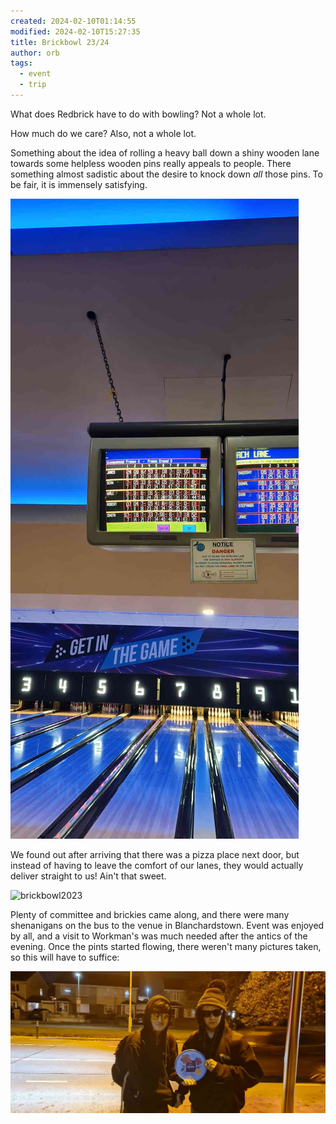 ```yaml
---
created: 2024-02-10T01:14:55
modified: 2024-02-10T15:27:35
title: Brickbowl 23/24
author: orb
tags:
  - event
  - trip
---
```

What does Redbrick have to do with bowling? Not a whole lot.

How much do we care? Also, not a whole lot.

Something about the idea of rolling a heavy ball down a shiny wooden lane towards some helpless wooden pins really appeals to people. There something almost sadistic about the desire to knock down *all* those pins. To be fair, it is immensely satisfying.

![brickbowl-scores](res/Pasted%20image%2020240210152651.png)

We found out after arriving that there was a pizza place next door, but instead of having to leave the comfort of our lanes, they would actually deliver straight to us! Ain't that sweet.

![brickbowl2023](res/Pasted%20image%2020240210152347.png)

Plenty of committee and brickies came along, and there were many shenanigans on the bus to the venue in Blanchardstown. Event was enjoyed by all, and a visit to Workman's was much needed after the antics of the evening. Once the pints started flowing, there weren't many pictures taken, so this will have to suffice:

![roses-handover-wizzdom-pluto](res/Pasted%20image%2020240210152711.png)
